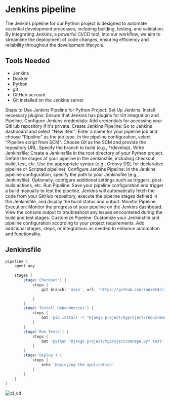 # Jenkins pipeline
The Jenkins pipeline for our Python project is designed to automate essential development processes, including building, testing, and validation. By integrating Jenkins, a powerful CI/CD tool, into our workflow, we aim to streamline the deployment of code changes, ensuring efficiency and reliability throughout the development lifecycle.

## Tools Needed
- Jenkins
- Docker
- Python
- git
- GitHub account
- Git installed on the Jenkins server

Steps to Use Jenkins Pipeline for Python Project:
Set Up Jenkins:
Install necessary plugins: Ensure that Jenkins has plugins for Git integration and Pipeline.
Configure Jenkins credentials: Add credentials for accessing your GitHub repository if it's private.
Create Jenkins Pipeline:
Go to Jenkins dashboard and select "New Item".
Enter a name for your pipeline job and choose "Pipeline" as the job type.
In the pipeline configuration, select "Pipeline script from SCM".
Choose Git as the SCM and provide the repository URL.
Specify the branch to build (e.g., */develop).
Write Jenkinsfile:
Create a Jenkinsfile in the root directory of your Python project.
Define the stages of your pipeline in the Jenkinsfile, including checkout, build, test, etc.
Use the appropriate syntax (e.g., Groovy DSL for declarative pipeline or Scripted pipeline).
Configure Jenkins Pipeline:
In the Jenkins pipeline configuration, specify the path to your Jenkinsfile (e.g., Jenkinsfile).
Optionally, configure additional settings such as triggers, post-build actions, etc.
Run Pipeline:
Save your pipeline configuration and trigger a build manually to test the pipeline.
Jenkins will automatically fetch the code from your GitHub repository, execute the pipeline stages defined in the Jenkinsfile, and display the build status and output.
Monitor Pipeline Execution:
Monitor the progress of your pipeline on the Jenkins dashboard.
View the console output to troubleshoot any issues encountered during the build and test stages.
Customize Pipeline:
Customize your Jenkinsfile and pipeline configuration according to your project requirements.
Add additional stages, steps, or integrations as needed to enhance automation and functionality.

## Jenkinsfile
```groovy
pipeline {
    agent any
    
    stages {
        stage('Checkout') {
            steps {
                git branch: 'main', url: 'https://github.com/rana854/cicd-project-1.git'![Uploading ci_cd.jpg…]()

            }
        }
        stage('Install Dependencies') {
            steps {
                bat 'pip install -r "Django project/myproject/requirements.txt"'
            }
        }
        stage('Run Tests') {
            steps {
                bat 'python "Django project/myproject/manage.py" test'
            }
        }
        stage('Deploy') {
            steps {
                echo 'Deploying the application'
            }
        }
    }
}
```
![ci_cd](https://github.com/rana854/cicd-project-1/assets/132678372/4ab7b14d-875b-4ad7-a93b-e1aaacfbbb03)
